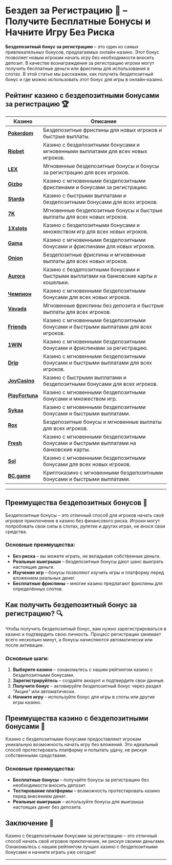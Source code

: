 # Бездеп за Регистрацию 🎁 – Получите Бесплатные Бонусы и Начните Игру Без Риска

**Бездепозитный бонус за регистрацию** – это один из самых привлекательных бонусов, предлагаемых онлайн-казино. Этот бонус позволяет новым игрокам начать игру без необходимости вносить депозит. В качестве вознаграждения за регистрацию игроки могут получить бесплатные деньги или фриспины для использования в слотах. В этой статье мы расскажем, как получить бездепозитный бонус и где можно использовать этот бонус для игры в онлайн-казино.

## Рейтинг казино с бездепозитными бонусами за регистрацию 🏆

| Казино             | Описание                                                                                  |
|--------------------|-------------------------------------------------------------------------------------------|
| [**Pokerdom**](https://brandplay.link/4k77v2yx)      | Бездепозитные фриспины для новых игроков и быстрые выплаты.                            |
| [**Riobet**](https://brandplay.link/7xBLTPyj)        | Казино с бездепозитными бонусами и мгновенными выплатами для всех новых игроков.        |
| [**LEX**](https://brandplay.link/zW4hdDFV)           | Мгновенные бездепозитные бонусы и бонусы за регистрацию для всех игроков.              |
| [**Gizbo**](https://brandplay.link/bprXw4YV)         | Казино с мгновенными бездепозитными фриспинами и бонусами за регистрацию.               |
| [**Starda**](https://brandplay.link/fB7xwRFL)        | Казино с быстрыми выплатами и бездепозитными бонусами для всех игроков.                 |
| [**7K**](https://brandplay.link/BvQyFShp)            | Мгновенные бездепозитные бонусы и быстрые выплаты для всех новых игроков.               |
| [**1Xslots**](https://brandplay.link/hSB1khtr)       | Казино с бездепозитными бонусами и множеством игр для всех новых игроков.               |
| [**Gama**](https://brandplay.link/j6NMKsDz)          | Казино с мгновенными бездепозитными бонусами и фриспинами для новых игроков.            |
| [**Onion**](https://brandplay.link/zBGRVpQ9)         | Бездепозитные фриспины и мгновенные выплаты для всех новых игроков.                     |
| [**Aurora**](https://10trafic-stat2.com/click/668546556bcc6313411604bd/6766/13032/subaccount)        | Казино с бездепозитными бонусами и быстрыми выплатами на банковские карты и кошельки.  |
| [**Чемпион**](https://temon-gter.cfd/go/lRq?p80412p304504pcc44t17455)       | Казино с мгновенными бездепозитными бонусами для всех новых игроков.                    |
| [**Vavada**](https://vavadapartner.pro/?promo=ea5c9275-6854-4505-94fc-95ab18221945-linkb2)        | Мгновенные фриспины без депозита и быстрые выплаты для всех игроков.                    |
| [**Friends**](https://gofriends.run/linkb2)       | Казино с мгновенными бездепозитными бонусами и быстрыми выплатами для всех игроков.     |
| [**1WIN**](https://brandplay.link/smXVpBbG)          | Казино с мгновенными бездепозитными бонусами и фриспинами за регистрацию.               |
| [**Drip**](https://drp-ircp01.com/c07e6a3db)          | Казино с мгновенными бездепозитными бонусами и быстрыми выплатами для всех игроков.     |
| [**JoyCasino**](https://rpc30.call2me.pro/?/ru/registration?apkpop=0&partner=p24970p3291217pc98f)     | Казино с быстрыми выплатами и бездепозитными бонусами для всех игроков.                |
| [**PlayFortuna**](https://fortunapromo.net/alt/playfortuna/registration?0dc4a9362a71feb7e3f165fb8e766f70)   | Казино с мгновенными бездепозитными бонусами и множеством игр.                         |
| [**Sykaa**](https://s-two-way.com/?source=linkb2&pid=30697)         | Казино с мгновенными бездепозитными бонусами и быстрыми выплатами.                    |
| [**Rox**](https://rox-pvwfpjgcxe.com/cb1ee18a5)           | Бездепозитные бонусы и мгновенные выплаты для всех игроков.                            |
| [**Fresh**](https://fresh-eumwkxwao.com/c3f7b485d)         | Казино с мгновенными бездепозитными бонусами и быстрыми выплатами на банковские карты.  |
| [**Sol**](https://sol-mmtdzfbaco.com/cb2415bca)           | Казино с мгновенными бездепозитными бонусами для всех новых игроков.                   |
| [**BC.game**](https://partnerbcgame.com/dcc53d441)        | Криптоказино с мгновенными бездепозитными бонусами и быстрыми выплатами.               |

---

## Преимущества бездепозитных бонусов 🎁

Бездепозитные бонусы – это отличный способ для игроков начать своё игровое приключение в казино без финансового риска. Игроки могут попробовать свои силы в слотах, рулетке и других играх, не внося свои средства.

### Основные преимущества:

- **Без риска** – вы можете играть, не вкладывая собственные деньги.
- **Реальные выигрыши** – бездепозитные бонусы дают шанс выиграть настоящие деньги.
- **Изучение игр** – бонусы позволяют изучить игры и платформу перед вложением реальных денег.
- **Бесплатные фриспины** – многие казино предлагают фриспины для определённых слотов.

## Как получить бездепозитный бонус за регистрацию? 🔍

Чтобы получить бездепозитный бонус, вам нужно зарегистрироваться в казино и подтвердить свою личность. Процесс регистрации занимает всего несколько минут, а бонусы начисляются автоматически или после активации.

### Основные шаги:

1. **Выберите казино** – ознакомьтесь с нашим рейтингом казино с бездепозитными бонусами.
2. **Зарегистрируйтесь** – создайте аккаунт и подтвердите свои данные.
3. **Получите бонус** – активируйте бездепозитный бонус через раздел "Акции" или автоматически.
4. **Начните игру** – используйте бонус для игры в слоты или другие игры казино.

## Преимущества казино с бездепозитными бонусами 🌟

Казино с бездепозитными бонусами предоставляют игрокам уникальную возможность начать игру без вложений. Это идеальный способ протестировать платформу и попытать удачу, не рискуя собственными средствами.

### Основные преимущества:

- **Бесплатные бонусы** – получайте бонусы за регистрацию без необходимости вносить депозит.
- **Тестирование платформы** – возможность протестировать казино перед внесением денег.
- **Реальные выигрыши** – используйте бонусы для выигрыша настоящих денег без депозита.

## Заключение 🎲

Казино с бездепозитными бонусами за регистрацию – это отличный способ начать своё игровое приключение, не рискуя своими деньгами. Ознакомьтесь с нашим рейтингом лучших казино с бездепозитными бонусами и начните играть уже сегодня!

---

